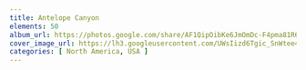 ```yaml
---
title: Antelope Canyon
elements: 50
album_url: https://photos.google.com/share/AF1QipOibKe6JmOmDc-F4pma81R6unOTIfsEVAdJud2uNUHUS0Jjak9guUtpWY-Frzc1cg?key=cXpsdjJqMlcyWW5Ia2d1YjBBZjFhRHNocktQeEZ3
cover_image_url: https://lh3.googleusercontent.com/UWsIizd6Tgic_SnWtee4aOnC45n6Pi8pfQELiBquOV4zOkMyGsYEU8Q_k0ECvSDBo6gOln7TzI1nQko3VA_0sVdvNjcuPvFPzltJ1uIdAmlvK5ZW6j1SyQkJ8kkKbAuGjjINw5Ka1qCiFDuzcSNUgc7JiMSeSlOVK3oKK5zlkc69nfCuP17qL-LdxKwGO6VWy5L8fN-Om3kWzEFCf2RqO9OGJGop_tLaBn4S5RpNtf5BxmDgEw5Se6GlG94XTv9uKdt-6zOTSs3pTKjdepZjRYISLSUTRbrQplFqMbgGX1b26mhkYoGV2bXFkHcylQgVQxfcH1K_ZU5tpxJ5XtsrqItmusZLEvFGsx6VqH3x1-OZ_8D-DNjo2Psz2zFxuQDiPjx9sp1AAMZ6fpQ5VKGgywDFC2y8kBHkAcKtkpL5_sUFuPo4ubzEmkYd9HK6ReaMDXrm1ZOHuw94yEPtHhD692DayqOgWqBXYmAv2IjbquXx6-eG50cKqGJPyNCOwfYVJLuc30qScXRFn1_GC48DMjS8pHnHbSn9Rz7tniTqsyOma8DmNXvRzC_uyjlpMAIq5-Q0wml_0W2GaUAyPCoysbg4-3VTydRfje2y5OjfRREzRobmEATiBprH77qiCFUs4vdvh4-ZfsJtfCBI9ltHYsN7KlLa4Nb1mSoxzobJTirsA7XNFD4EEaw=s195-p-k-no
categories: [ North America, USA ]
---
```

